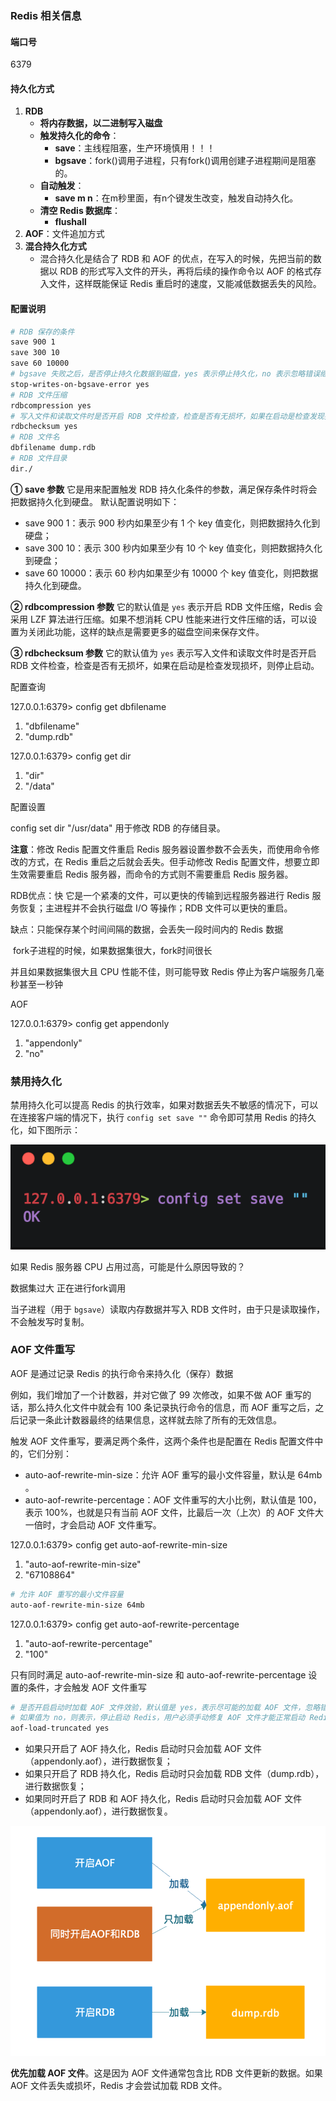 ### Redis 相关信息

#### 端口号
6379

#### 持久化方式

1. **RDB**
    - **将内存数据，以二进制写入磁盘**
    - **触发持久化的命令**：
        - **save**：主线程阻塞，生产环境慎用！！！
        - **bgsave**：fork()调用子进程，只有fork()调用创建子进程期间是阻塞的。
    - **自动触发**：
        - **save m n**：在m秒里面，有n个键发生改变，触发自动持久化。
    - **清空 Redis 数据库**：
        - **flushall**
2. **AOF**：文件追加方式
3. **混合持久化方式**
    - 混合持久化是结合了 RDB 和 AOF 的优点，在写入的时候，先把当前的数据以 RDB 的形式写入文件的开头，再将后续的操作命令以 AOF 的格式存入文件，这样既能保证 Redis 重启时的速度，又能减低数据丢失的风险。

#### 配置说明
```bash
# RDB 保存的条件
save 900 1
save 300 10
save 60 10000
# bgsave 失败之后，是否停止持久化数据到磁盘，yes 表示停止持久化，no 表示忽略错误继续写文件。
stop-writes-on-bgsave-error yes
# RDB 文件压缩
rdbcompression yes
# 写入文件和读取文件时是否开启 RDB 文件检查，检查是否有无损坏，如果在启动是检查发现损坏，则停止启动。
rdbchecksum yes
# RDB 文件名
dbfilename dump.rdb
# RDB 文件目录
dir./
```

**① save 参数** 它是用来配置触发 RDB 持久化条件的参数，满足保存条件时将会把数据持久化到硬盘。 默认配置说明如下：

- save 900 1：表示 900 秒内如果至少有 1 个 key 值变化，则把数据持久化到硬盘；
- save 300 10：表示 300 秒内如果至少有 10 个 key 值变化，则把数据持久化到硬盘；
- save 60 10000：表示 60 秒内如果至少有 10000 个 key 值变化，则把数据持久化到硬盘。

**② rdbcompression 参数** 它的默认值是 `yes` 表示开启 RDB 文件压缩，Redis 会采用 LZF 算法进行压缩。如果不想消耗 CPU 性能来进行文件压缩的话，可以设置为关闭此功能，这样的缺点是需要更多的磁盘空间来保存文件。 

**③ rdbchecksum 参数** 它的默认值为 `yes` 表示写入文件和读取文件时是否开启 RDB 文件检查，检查是否有无损坏，如果在启动是检查发现损坏，则停止启动。

配置查询

127.0.0.1:6379> config get dbfilename
1) "dbfilename"
2) "dump.rdb"

127.0.0.1:6379> config get dir
1) "dir"
2) "/data"

配置设置 

config set dir "/usr/data" 用于修改 RDB 的存储目录。

**注意**：修改 Redis 配置文件重启 Redis 服务器设置参数不会丢失，而使用命令修改的方式，在 Redis 重启之后就会丢失。但手动修改 Redis 配置文件，想要立即生效需要重启 Redis 服务器，而命令的方式则不需要重启 Redis 服务器。

RDB优点：快 它是一个紧凑的文件，可以更快的传输到远程服务器进行 Redis 服务恢复；主进程并不会执行磁盘 I/O 等操作；RDB 文件可以更快的重启。

缺点：只能保存某个时间间隔的数据，会丢失一段时间内的 Redis 数据

​	fork子进程的时候，如果数据集很大，fork时间很长

并且如果数据集很大且 CPU 性能不佳，则可能导致 Redis 停止为客户端服务几毫秒甚至一秒钟



AOF

127.0.0.1:6379> config get appendonly
1) "appendonly"
2) "no"

### 禁用持久化

禁用持久化可以提高 Redis 的执行效率，如果对数据丢失不敏感的情况下，可以在连接客户端的情况下，执行 `config set save ""` 命令即可禁用 Redis 的持久化，如下图所示：

![image.png](assets/2020-02-24-122636.png)

如果 Redis 服务器 CPU 占用过高，可能是什么原因导致的？

数据集过大 正在进行fork调用

当子进程（用于 `bgsave`）读取内存数据并写入 RDB 文件时，由于只是读取操作，不会触发写时复制。

### AOF 文件重写

AOF 是通过记录 Redis 的执行命令来持久化（保存）数据

例如，我们增加了一个计数器，并对它做了 99 次修改，如果不做 AOF 重写的话，那么持久化文件中就会有 100 条记录执行命令的信息，而 AOF 重写之后，之后记录一条此计数器最终的结果信息，这样就去除了所有的无效信息。

触发 AOF 文件重写，要满足两个条件，这两个条件也是配置在 Redis 配置文件中的，它们分别：

- auto-aof-rewrite-min-size：允许 AOF 重写的最小文件容量，默认是 64mb 。
- auto-aof-rewrite-percentage：AOF 文件重写的大小比例，默认值是 100，表示 100%，也就是只有当前 AOF 文件，比最后一次（上次）的 AOF 文件大一倍时，才会启动 AOF 文件重写。

127.0.0.1:6379> config get auto-aof-rewrite-min-size
1) "auto-aof-rewrite-min-size"
2) "67108864"

```bash
# 允许 AOF 重写的最小文件容量
auto-aof-rewrite-min-size 64mb
```

127.0.0.1:6379> config get auto-aof-rewrite-percentage

1) "auto-aof-rewrite-percentage"
2) "100"

只有同时满足 auto-aof-rewrite-min-size 和 auto-aof-rewrite-percentage 设置的条件，才会触发 AOF 文件重写

```bash
# 是否开启启动时加载 AOF 文件效验，默认值是 yes，表示尽可能的加载 AOF 文件，忽略错误部分信息，并启动 Redis 服务。
# 如果值为 no，则表示，停止启动 Redis，用户必须手动修复 AOF 文件才能正常启动 Redis 服务。 
aof-load-truncated yes
```

- 如果只开启了 AOF 持久化，Redis 启动时只会加载 AOF 文件（appendonly.aof），进行数据恢复；
- 如果只开启了 RDB 持久化，Redis 启动时只会加载 RDB 文件（dump.rdb），进行数据恢复；
- 如果同时开启了 RDB 和 AOF 持久化，Redis 启动时只会加载 AOF 文件（appendonly.aof），进行数据恢复。

![image.png](assets/2020-02-24-122534.png)

**优先加载 AOF 文件**。这是因为 AOF 文件通常包含比 RDB 文件更新的数据。如果 AOF 文件丢失或损坏，Redis 才会尝试加载 RDB 文件。